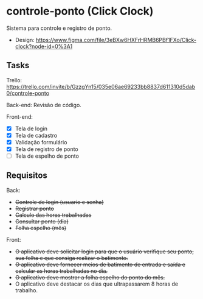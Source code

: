 # controle-ponto (Click Clock)
Sistema para controle e registro de ponto.

* Design: https://www.figma.com/file/3eBXw6HXFrHRMB6PBf1FXo/Click-clock?node-id=0%3A1 

## Tasks

Trello: https://trello.com/invite/b/GzzgYn15/035e06ae69233bb8837d611310d5dab0/controle-ponto

Back-end: Revisão de código.

Front-end:
 - [X] Tela de login
 - [X] Tela de cadastro
 - [X] Validação formulário
 - [X] Tela de registro de ponto
 - [ ] Tela de espelho de ponto

## Requisitos

Back:
* ~~Controle de login (usuario e senha)~~
* ~~Registrar ponto~~
* ~~Calculo das horas trabalhadas~~
* ~~Consultar ponto (dia)~~
* ~~Folha espelho (mês)~~

Front:
* ~~O aplicativo deve solicitar login para que o usuário verifique seu ponto, sua folha e que consiga realizar o batimento.~~
* ~~O aplicativo deve fornecer meios de batimento de entrada e saída e calcular as horas trabalhadas no dia.~~
* ~~O aplicativo deve mostrar a folha espelho do ponto do mês.~~
* O aplicativo deve destacar os dias que ultrapassarem 8 horas de trabalho.

